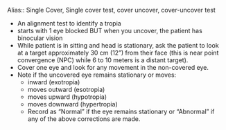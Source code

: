 Alias:: Single Cover, Single cover test, cover uncover, cover-uncover test

- An alignment test to identify a tropia
- starts with 1 eye blocked BUT when you uncover, the patient has binocular vision
- While patient is in sitting and head is stationary, ask the patient to look at a target approximately 30 cm (12”) from their face (this is near point convergence (NPC) while 6 to 10 meters is a distant target).
- Cover one eye and look for any movement in the non-covered eye.
- Note if the uncovered eye remains stationary or moves:
	- inward (exotropia)
	- moves outward (esotropia)
	- moves upward (hypotropia)
	- moves downward (hypertropia)
	- Record as “Normal” if the eye remains stationary or “Abnormal” if any of the above corrections are made.